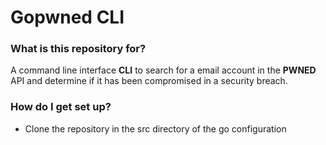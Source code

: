 # Gopwned CLI #



### What is this repository for? ###

A command line interface **CLI** to search for a email account in the **PWNED**
API and determine if it has been compromised in a security breach.

### How do I get set up? ###

*   Clone the repository in the src directory of the go configuration
